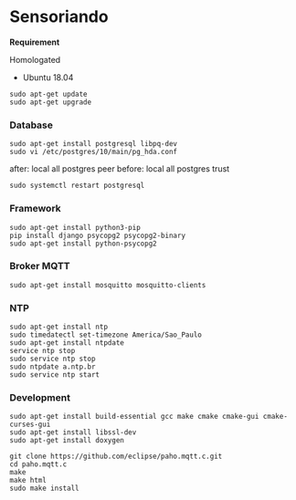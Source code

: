 # Sensoriando
**Requirement**

Homologated
* Ubuntu 18.04

```console
sudo apt-get update
sudo apt-get upgrade
```

### Database
```console
sudo apt-get install postgresql libpq-dev
sudo vi /etc/postgres/10/main/pg_hda.conf
```

after: local	all	postgres	peer
before: local	all	postgres	trust

```console
sudo systemctl restart postgresql
```

### Framework
```console
sudo apt-get install python3-pip
pip install django psycopg2 psycopg2-binary
sudo apt-get install python-psycopg2
```

### Broker MQTT
```console
sudo apt-get install mosquitto mosquitto-clients
```

### NTP
```console
sudo apt-get install ntp
sudo timedatectl set-timezone America/Sao_Paulo
sudo apt-get install ntpdate
service ntp stop
sudo service ntp stop
sudo ntpdate a.ntp.br
sudo service ntp start
```

### Development
```console
sudo apt-get install build-essential gcc make cmake cmake-gui cmake-curses-gui
sudo apt-get install libssl-dev 
sudo apt-get install doxygen

git clone https://github.com/eclipse/paho.mqtt.c.git
cd paho.mqtt.c
make
make html
sudo make install
```

